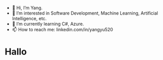 - 👋 Hi, I’m Yang.
- 👀 I’m interested in Software Development, Machine Learning, Artificial Intelligence, etc.
- 🌱 I’m currently learning C#, Azure.
- 📫 How to reach me: linkedin.com/in/yangyu520

<!---
MrBetta520/MrBetta520 is a ✨ special ✨ repository because its `README.md` (this file) appears on your GitHub profile.
You can click the Preview link to take a look at your changes.
--->
<h1> Hallo</h1>
